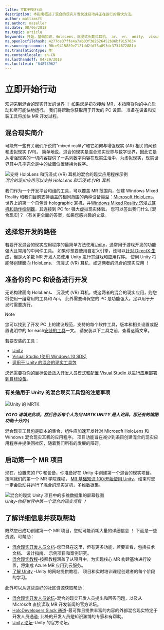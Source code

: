 ```yaml
---
title: 立即开始行动
description: 本指南概述了混合的现实开发快速启动并正在运行的最快方法。
author: mattzmsft
ms.author: mazeller
ms.date: 08/06/2018
ms.topic: article
keywords: 开始，基础知识，HoloLens，沉浸式头戴式耳机、 ar、 vr、 unity、 visual studio、 快速入门中，如何
ms.openlocfilehash: 4277de37ffe4a7ab03f382626452b96bf9157634
ms.sourcegitcommit: 90ce9415889e7121dd2fd76a893dc3734672881b
ms.translationtype: MT
ms.contentlocale: zh-CN
ms.lasthandoff: 04/29/2019
ms.locfileid: "64873962"
---
```

# <a name="get-started"></a>立即开始行动

欢迎来到混合的现实开发的世界 ！ 如果您是初次接触 MR，本指南将你的中心启动和尽可能快地运行。 我们将帮助你获取用于开发的 PC 设置、 准备在设备和安装工具将加快 MR 开发过程。 

## <a name="intro-to-mixed-reality"></a>混合现实简介

可能有一些有关我们所说的"mixed reality"和它如何与增强现实 (AR) 相关的问题和虚拟现实 (VR)。 简单地说，混合的现实是混合现实世界与数字世界，因此它是从增强现实的一切内容提供了一系列数字内容在现实生活中，为虚拟现实，现实世界其中几乎完全是中的放置位置替换为数字。 

![支持 HoloLens 和沉浸式 (VR) 耳机的混合的现实应用程序示例](images/mr-island.png)<br>
*混合的现实应用可以支持 HoloLens 和沉浸式 (VR) 耳机*

我们作为一个开发平台和组的工具，可以覆盖 MR 范围内，创建 Windows Mixed Reality 和我们目前支持涵盖的相同范围的两种设备类型：[Microsoft HoloLens](https://www.microsoft.com/hololens)，世界上的第一个自包含 holographic 耳机，并[Windows Mixed Reality 沉浸式耳机和动作控制器](https://www.microsoft.com/windows/windows-mixed-reality)，其连接到 PC for 强大虚拟现实体验。 您可以签出我们什么 [混合现实]？（有关更全面的答案，如果您感兴趣的文章。

## <a name="choose-your-development-path"></a>选择您开发的路径

若要开发混合的现实应用程序的最简单方法使用[Unity](https://unity3d.com)，通常用于游戏开发的功能强大且常用的中间件工具。 如果你想要使用自定义引擎，还可以[针对 DirectX 生成](directx-development-overview.md)，但是大多数 MR 开发人员使用 Unity 进行其游戏和应用程序。 使用 Unity 将能够创建面向 HoloLens、 沉浸式 (VR) 耳机，或这两者的混合的现实应用 ！

## <a name="prepare-your-pc-and-devices-for-development"></a>准备你的 PC 和设备进行开发

无论构建面向 HoloLens、 沉浸式 (VR) 耳机，或这两者的混合的现实应用，则您将使用一组常用的工具和 Api。 此外需要确保您的 PC 是功能强大，足以用于开发时需要执行。 

>[!NOTE]
>您可以找到了开发 PC 上的建议规范，支持的每个软件工具，版本和相关设置或配置说明中的 for each[安装的工具](install-the-tools.md)一文。 请安装以下工具之前，查看这篇文章。

若要安装的工具：
* [Unity](https://store.unity.com/download)
* [Visual Studio (使用 Windows 10 SDK)](https://developer.microsoft.com/windows/downloads)
* [适用于 Unity 的混合的现实工具包](https://github.com/Microsoft/MixedRealityToolkit-Unity/blob/htk_release/GettingStarted.md)

您还需要[将你的目标设备放入开发人员模式和配置 Visual Studio 以进行应用部署到目标设备](using-visual-studio.md)。

### <a name="a-note-about-the-mixed-reality-toolkit-for-unity"></a>有关适用于 Unity 的混合现实工具包的注意事项

![Unity 的 MRTK](images/mrtkandunity.png)<br>

***YOYO 请填充此项，然后告诉每个人为何 MRTK UNITY 是人诧异，那还有的炫酷功能十分内:)***

混合现实工具包是脚本的集合，组件应加速开发针对 Microsoft HoloLens 和 Windows 混合现实耳机的应用程序。 项目功能旨在减少到条目创建混合的现实应用程序并提供回社区，随着我们所有的发展的障碍。

## <a name="start-your-first-mr-project"></a>启动第一个 MR 项目

现在，设置您的 PC 和设备，你准备好在 Unity 中创建第一个混合的现实项目。 按照我们的第一个 MR 学院课程， [MR 基础知识 100:开始使用 Unity](holograms-100.md)，结束时您一定会启动并运行了混合的现实耳机，多维数据集。

![混合的现实 Unity 项目中的多维数据集的屏幕截图](images/mr-cube.PNG)<br>
*Unity-你好世界中第一个混合的现实项目 ！*

## <a name="learn-more-and-get-help"></a>了解详细信息并获取帮助

既然您已成功创建第一个 MR 项目，您就可能消耗大量的详细信息 ！ 下面是一些资源，可帮助：
* [混合现实开发人员文档](mixed-reality.md)-您已经在这里，但有更多功能，若要查看，包括技术文档、 设计指南、 示例项目和案例研究。
* [混合现实教程](tutorials.md)-按照教程涵盖了从项目中，为实现核心 MR 构建基块进行设置，将集成 Azure MR 应用到云服务。
* [了解 Unity](https://unity3d.com/learn) -Unity 的网站提供教程、 项目和实时培训课程创建者的每个阶段的学习。

此外可以从这些良好的社区资源获取帮助：
* [混合现实开发人员论坛](https://forums.hololens.com/)-混合的现实开发人员提出和回答问题，以及从 Microsoft 直接读取 MR 开发新闻的官方论坛。
* [HoloDevelopers Slack 通道](https://holodevelopersslack.azurewebsites.net/)-最可靠且提供丰富的内容的外部混合现实特定于开发人员通道; 此处的开发人员是知识渊博的专家和有帮助。
* [Unity 论坛](https://forum.unity3d.com/)-Unity 的官方论坛。
